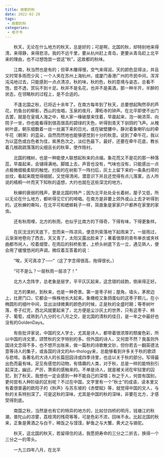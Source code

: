 ```yaml
---
title: 故都的秋
date: 2022-02-28
tags:
 - 故都的秋
categories:
 - 电子书
---
```




﻿　　秋天，无论在什么地方的秋天，总是好的；可是啊，北国的秋，却特别地来得清，来得静，来得悲凉。我的不远千里，要从杭州赶上青岛，更要从青岛赶上北平来的理由，也不过想饱尝一尝这“秋”，这故都的秋味。

　　江南，秋当然也是有的；但草木雕得慢，空气来得润，天的颜色显得淡，并且又时常多雨而少风；一个人夹在苏州上海杭州，或厦门香港广州的市民中间，浑浑沌沌地过去，只能感到一点点清凉，秋的味，秋的色，秋的意境与姿态，总看不饱，尝不透，赏玩不到十足。秋并不是名花，也并不是美酒，那一种半开，半醉的状态，在领略秋的过程上，是不合适的。

　　不逢北国之秋，已将近十余年了。在南方每年到了秋天，总要想起陶然亭的芦花，钓鱼台的柳影，西山的虫唱，玉泉的夜月，潭柘寺的钟声。在北平即使不出门去罢，就是在皇城人海之中，租人家一椽破屋来住着，早晨起来，泡一碗浓茶、向院子一坐，你也能看得到很高很高的碧绿的天色，听得到青天下驯鸽的飞声。从槐树叶底，朝东细数着一丝一丝漏下来的日光，或在破壁腰中，静对着象喇叭似的牵牛花（朝荣）的蓝朵，自然而然地也能够感觉到十分的秋意。说到了牵牛花，我以为以蓝色或白色者为佳，紫黑色次之，淡红色最下。最好，还要在牵牛花底，教长着几根疏疏落落的尖细且长的秋草，使作陪衬。

　　北国的槐树，也是一种能使人联想起秋来的点缀。象花而又不是花的那一种落蕊，早晨起来，会铺得满地。脚踏上去，声音也没有，气味也没有，只能感出一点点极微细极柔软的触觉。扫街的在树影下一阵扫后，灰土上留下来的一条条扫帚的丝纹，看起来既觉得细腻，又觉得清闲，潜意识下并且还觉得有点儿落寞，古人所说的梧桐一叶而天下知秋的遥想，大约也就在这些深沈的地方。

　　秋蝉的衰弱的残声，更是北国的特产；因为北平处处全长着树，屋子又低，所以无论在什么地方，都听得见它们的啼唱。在南方是非要上郊外或山上去才听得到的。这秋蝉的嘶叫，在北平可和蟋蟀耗子一样，简直象是家家户户都养在家里的家虫。

　　还有秋雨哩，北方的秋雨，也似乎比南方的下得奇，下得有味，下得更象样。

　　在灰沈沈的天底下，忽而来一阵凉风，便息列索落地下起雨来了。一层雨过，云渐渐地卷向了西去，天又青了，太阳又露出脸来了；著着很厚的青布单衣或夹袄曲都市闲人，咬着烟管，在雨后的斜桥影里，上桥头树底下去一立，遇见熟人，便会用了缓慢悠闲的声调，微叹着互答着的说：

　　“唉，天可真凉了─—”（这了字念得很高，拖得很长。）

　　“可不是么？一层秋雨一层凉了！”

　　北方人念阵字，总老象是层字，平平仄仄起来，这念错的歧韵，倒来得正好。

　　北方的果树，到秋来，也是一种奇景。第一是枣子树；屋角，墙头，茅房边上，灶房门口，它都会一株株地长大起来。象橄榄又象鸽蛋似的这枣子颗儿，在小椭圆形的细叶中间，显出淡绿微黄的颜色的时候，正是秋的全盛时期；等枣树叶落，枣子红完，西北风就要起来了，北方便是尘沙灰土的世界，只有这枣子、柿子、葡萄，成熟到八九分的七八月之交，是北国的清秋的佳日，是一年之中最好也没有的GoldenDays。

　　有些批评家说，中国的文人学士，尤其是诗人，都带着很浓厚的颓废色彩，所以中国的诗文里，颂赞秋的文字特别的多。但外国的诗人，又何尝不然？我虽则外国诗文念得不多，也不想开出账来，做一篇秋的诗歌散文钞，但你若去一翻英德法意等诗人的集子，或各国的诗文的An-thology来，总能够看到许多关于秋的歌颂与悲啼。各著名的大诗人的长篇田园诗或四季诗里，也总以关于秋的部分。写得最出色而最有味。足见有感觉的动物，有情趣的人类，对于秋，总是一样的能特别引起深沈，幽远，严厉，萧索的感触来的。不单是诗人，就是被关闭在牢狱里的囚犯，到了秋天，我想也一定会感到一种不能自己的深情；秋之于人，何尝有国别，更何尝有人种阶级的区别呢？不过在中国，文字里有一个“秋士”的成语，读本里又有着很普遍的欧阳子的《秋声》与苏东坡的《赤壁赋》等，就觉得中国的文人，与秋的关系特别深了。可是这秋的深味，尤其是中国的秋的深味，非要在北方，才感受得到底。

　　南国之秋，当然是也有它的特异的地方的，比如廿四桥的明月，钱塘江的秋潮，普陀山的凉雾，荔枝湾的残荷等等，可是色彩不浓，回味不永。比起北国的秋来，正象是黄酒之与白干，稀饭之与馍馍，鲈鱼之与大蟹，黄犬之与骆驼。

　　秋天，这北国的秋天，若留得住的话，我愿把寿命的三分之二折去，换得一个三分之一的零头。

　　一九三四年八月，在北平